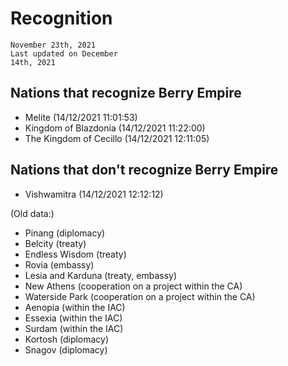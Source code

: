 # Recognition
<code>November 23th, 2021</code><br>
<code>Last updated on December 14th, 2021</code>
<br>

## Nations that recognize Berry Empire
- Melite (14/12/2021 11:01:53)
- Kingdom of Blazdonia (14/12/2021 11:22:00)
- The Kingdom of Cecillo (14/12/2021 12:11:05)

## Nations that don't recognize Berry Empire
- Vishwamitra (14/12/2021 12:12:12)


(Old data:)
<ul>
  <li>Pinang (diplomacy)</li>
  <li>Belcity (treaty)</li>
  <li>Endless Wisdom (treaty)</li>
  <li>Rovia (embassy)</li>
  <li>Lesia and Karduna (treaty, embassy)</li>
  <li>New Athens (cooperation on a project within the CA)</li>
  <li>Waterside Park (cooperation on a project within the CA)</li>
  <li>Aenopia (within the IAC)</li>
  <li>Essexia (within the IAC)</li>
  <li>Surdam (within the IAC)</li>
  <li>Kortosh (diplomacy)</li>
  <li>Snagov (diplomacy)</li>
</ul>

